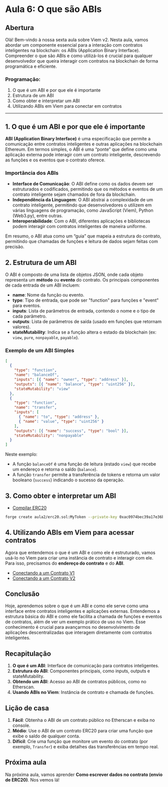 # Aula 6: **O que são ABIs**

## Abertura

Olá! Bem-vindo à nossa sexta aula sobre Viem v2. Nesta aula, vamos abordar um componente essencial para a interação com contratos inteligentes na blockchain: os ABIs (Application Binary Interface). Compreender o que são ABIs e como utilizá-los é crucial para qualquer desenvolvedor que queira interagir com contratos na blockchain de forma programática e eficiente.

### Programação:

1. O que é um ABI e por que ele é importante
2. Estrutura de um ABI
3. Como obter e interpretar um ABI
4. Utilizando ABIs em Viem para conectar em contratos

---

## 1. O que é um ABI e por que ele é importante

**ABI (Application Binary Interface)** é uma especificação que permite a comunicação entre contratos inteligentes e outras aplicações na blockchain Ethereum. Em termos simples, o ABI é uma “ponte” que define como uma aplicação externa pode interagir com um contrato inteligente, descrevendo as funções e os eventos que o contrato oferece.

### Importância dos ABIs

- **Interface de Comunicação**: O ABI define como os dados devem ser estruturados e codificados, permitindo que os métodos e eventos de um contrato inteligente sejam chamados de fora da blockchain.
- **Independência da Linguagem**: O ABI abstrai a complexidade de um contrato inteligente, permitindo que desenvolvedores o utilizem em várias linguagens de programação, como JavaScript (Viem), Python (Web3.py), entre outras.
- **Interoperabilidade**: Com o ABI, diferentes aplicações e bibliotecas podem interagir com contratos inteligentes de maneira uniforme.

Em resumo, o ABI atua como um “guia” que mapeia a estrutura do contrato, permitindo que chamadas de funções e leitura de dados sejam feitas com precisão.

## 2. Estrutura de um ABI

O ABI é composto de uma lista de objetos JSON, onde cada objeto representa um **método** ou **evento** do contrato. Os principais componentes de cada entrada de um ABI incluem:

- **name**: Nome da função ou evento.
- **type**: Tipo de entrada, que pode ser "function" para funções e "event" para eventos.
- **inputs**: Lista de parâmetros de entrada, contendo o nome e o tipo de cada parâmetro.
- **outputs**: Lista de parâmetros de saída (usado em funções que retornam valores).
- **stateMutability**: Indica se a função altera o estado da blockchain (ex: `view`, `pure`, `nonpayable`, `payable`).

### Exemplo de um ABI Simples

```json
[
  {
    "type": "function",
    "name": "balanceOf",
    "inputs": [{ "name": "owner", "type": "address" }],
    "outputs": [{ "name": "balance", "type": "uint256" }],
    "stateMutability": "view"
  },
  {
    "type": "function",
    "name": "transfer",
    "inputs": [
      { "name": "to", "type": "address" },
      { "name": "value", "type": "uint256" }
    ],
    "outputs": [{ "name": "success", "type": "bool" }],
    "stateMutability": "nonpayable"
  }
]
```

Neste exemplo:

- A função `balanceOf` é uma função de leitura (estado `view`) que recebe um endereço e retorna o saldo (`balance`).
- A função `transfer` permite a transferência de tokens e retorna um valor booleano (`success`) indicando o sucesso da operação.

## 3. Como obter e interpretar um ABI

- [Compilar ERC20](../../playground/aula2/erc20.sol)

```bash
forge create aula2/erc20.sol:MyToken --private-key 0xac0974bec39a17e36ba4a6b4d238ff944bacb478cbed5efcae784d7bf4f2ff80 --root .
```

## 4. Utilizando ABIs em Viem para acessar contratos

Agora que entendemos o que é um ABI e como ele é estruturado, vamos usá-lo no Viem para criar uma instância de contrato e interagir com ele. Para isso, precisamos do **endereço do contrato** e do **ABI**.

- [Conectando a um Contrato V1](../../playground/aula6/abiContract.v1.js)
- [Conectando a um Contrato V2](../../playground/aula6/abiContract.v2.js)

## Conclusão

Hoje, aprendemos sobre o que é um ABI e como ele serve como uma interface entre contratos inteligentes e aplicações externas. Entendemos a estrutura básica do ABI e como ele facilita a chamada de funções e eventos de contratos, além de ver um exemplo prático de uso no Viem. Esse conhecimento é crucial para avançarmos no desenvolvimento de aplicações descentralizadas que interagem diretamente com contratos inteligentes.

## Recapitulação

1. **O que é um ABI**: Interface de comunicação para contratos inteligentes.
2. **Estrutura do ABI**: Componentes principais, como inputs, outputs e stateMutability.
3. **Obtendo um ABI**: Acesso ao ABI de contratos públicos, como no Etherscan.
4. **Usando ABIs no Viem**: Instância de contrato e chamada de funções.

## Lição de casa

1. **Fácil**: Obtenha o ABI de um contrato público no Etherscan e exiba no console.
2. **Médio**: Use o ABI de um contrato ERC20 para criar uma função que exibe o saldo de qualquer conta.
3. **Difícil**: Crie uma função que monitore um evento do contrato (por exemplo, `Transfer`) e exiba detalhes das transferências em tempo real.

## Próxima aula

Na próxima aula, vamos aprender **Como escrever dados no contrato (envio de ERC20)**. Nos vemos lá!
